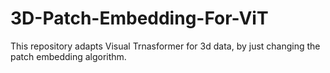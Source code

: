 # 3D-Patch-Embedding-For-ViT
This repository adapts Visual Trnasformer for 3d data, by just changing the patch embedding algorithm.
